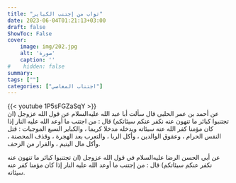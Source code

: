 ```yaml
---
title: "ثواب من إجتنب الكباير"
date: 2023-06-04T01:21:13+03:00
draft: false
ShowToc: False
cover:
    image: img/202.jpg
    alt: 'صورة'
    caption: ''
#    hidden: false
summary: 
tags: [""]
categories: ["اجتناب المعاصي"]
---
```

{{< youtube 1P5sFGZaSqY >}} 
<br>
عن أحمد بن عمر الحلبي قال سألت
أبا عبد الله عليه‌السلام عن قول الله عزوجل (ان تجتنبوا كبائر ما تنهون عنه
نكفر عنكم سيئاتكم) قال : من اجتنب ما أوعد الله عليه النار إذا
كان مؤمنا كفر الله عنه سيئاته ويدخله مدخلا كريما ، والكباير السبع
الموجبات : قتل النفس الحرام ، وعقوق الوالدين ، وأكل الربا ، والتعرب
بعد الهجرة ، وقذف المحصنة ، وأكل مال اليتيم ، والفرار من الزحف.

عن أبي الحسن الرضا عليه‌السلام في قول
الله عزوجل (ان تجتنبوا كبائر ما تنهون عنه نكفر عنكم سيئاتكم)
قال : من إجتنب ما أوعد الله عليه النار إذا كان مؤمنا كفر عنه سيئاته.

